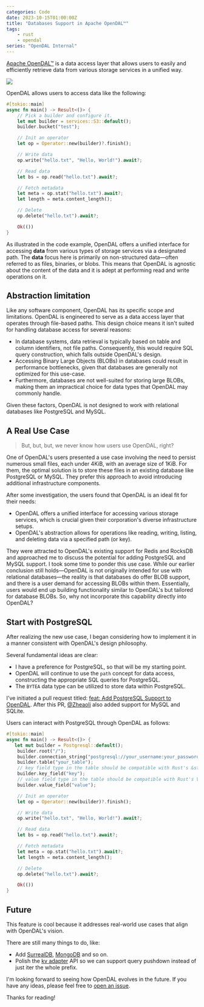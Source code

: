 ```yaml
---
categories: Code
date: 2023-10-15T01:00:00Z
title: "Databases Support in Apache OpenDAL™"
tags:
    - rust
    - opendal
series: "OpenDAL Internal"
---
```


[Apache OpenDAL™](https://github.com/apache/incubator-opendal) is a data access layer that allows users to easily and efficiently retrieve data from various storage services in a unified way.

![](opendal.png)

OpenDAL allows users to access data like the following:

```rust
#[tokio::main]
async fn main() -> Result<()> {
    // Pick a builder and configure it.
    let mut builder = services::S3::default();
    builder.bucket("test");

    // Init an operator
    let op = Operator::new(builder)?.finish();

    // Write data
    op.write("hello.txt", "Hello, World!").await?;

    // Read data
    let bs = op.read("hello.txt").await?;

    // Fetch metadata
    let meta = op.stat("hello.txt").await?;
    let length = meta.content_length();

    // Delete
    op.delete("hello.txt").await?;

    Ok(())
}
```

As illustrated in the code example, OpenDAL offers a unified interface for accessing **data** from various types of storage services via a designated path. The **data** focus here is primarily on non-structured data—often referred to as files, binaries, or blobs. This means that OpenDAL is agnostic about the content of the data and it is adept at performing read and write operations on it.

## Abstraction limitation

Like any software component, OpenDAL has its specific scope and limitations. OpenDAL is engineered to serve as a data access layer that operates through file-based paths. This design choice means it isn't suited for handling database access for several reasons:

- In database systems, data retrieval is typically based on table and column identifiers, not file paths. Consequently, this would require SQL query construction, which falls outside OpenDAL's design.
- Accessing Binary Large Objects (BLOBs) in databases could result in performance bottlenecks, given that databases are generally not optimized for this use-case.
- Furthermore, databases are not well-suited for storing large BLOBs, making them an impractical choice for data types that OpenDAL may commonly handle.

Given these factors, OpenDAL is not designed to work with relational databases like PostgreSQL and MySQL.

## A Real Use Case

> But, but, but, we never know how users use OpenDAL, right?

One of OpenDAL's users presented a use case involving the need to persist numerous small files, each under 4KiB, with an average size of 1KiB. For them, the optimal solution is to store these files in an existing database like PostgreSQL or MySQL. They prefer this approach to avoid introducing additional infrastructure components.

After some investigation, the users found that OpenDAL is an ideal fit for their needs:

- OpenDAL offers a unified interface for accessing various storage services, which is crucial given their corporation's diverse infrastructure setups.
- OpenDAL's abstraction allows for operations like reading, writing, listing, and deleting data via a specified path (or key).

They were attracted to OpenDAL's existing support for Redis and RocksDB and approached me to discuss the potential for adding PostgreSQL and MySQL support. I took some time to ponder this use case. While our earlier conclusion still holds—OpenDAL is not originally intended for use with relational databases—the reality is that databases do offer BLOB support, and there is a user demand for accessing BLOBs within them. Essentially, users would end up building functionality similar to OpenDAL's but tailored for database BLOBs. So, why not incorporate this capability directly into OpenDAL?

## Start with PostgreSQL

After realizing the new use case, I began considering how to implement it in a manner consistent with OpenDAL's design philosophy.

Several fundamental ideas are clear:

- I have a preference for PostgreSQL, so that will be my starting point.
- OpenDAL will continue to use the `path` concept for data access, constructing the appropriate SQL queries for PostgreSQL.
- The `BYTEA` data type can be utilized to store data within PostgreSQL.

I've initiated a pull request titled: [feat: Add PostgreSQL Support to OpenDAL](https://github.com/apache/incubator-opendal/pull/2815). After this PR, [@Zheaoli](https://github.com/Zheaoli) also added support for MySQL and SQLite.

Users can interact with PostgreSQL through OpenDAL as follows:

```rust
#[tokio::main]
async fn main() -> Result<()> {
   let mut builder = Postgresql::default();
    builder.root("/");
    builder.connection_string("postgresql://your_username:your_password@127.0.0.1:5432/your_database");
    builder.table("your_table");
    // key field type in the table should be compatible with Rust's &str like text
    builder.key_field("key");
    // value field type in the table should be compatible with Rust's Vec<u8> like bytea
    builder.value_field("value");

    // Init an operator
    let op = Operator::new(builder)?.finish();

    // Write data
    op.write("hello.txt", "Hello, World!").await?;

    // Read data
    let bs = op.read("hello.txt").await?;

    // Fetch metadata
    let meta = op.stat("hello.txt").await?;
    let length = meta.content_length();

    // Delete
    op.delete("hello.txt").await?;

    Ok(())
}
```

## Future

This feature is cool because it addresses real-world use cases that align with OpenDAL's vision.

There are still many things to do, like:

- Add [SurrealDB](https://github.com/apache/incubator-opendal/issues/2753), [MongoDB](https://github.com/apache/incubator-opendal/issues/3291) and so on.
- Polish the [kv adapter](https://github.com/apache/incubator-opendal/blob/main/core/src/raw/adapters/kv/api.rs) API so we can support query pushdown instead of just iter the whole prefix.

I'm looking forward to seeing how OpenDAL evolves in the future. If you have any ideas, please feel free to [open an issue](https://github.com/apache/incubator-opendal/issues).

Thanks for reading!
